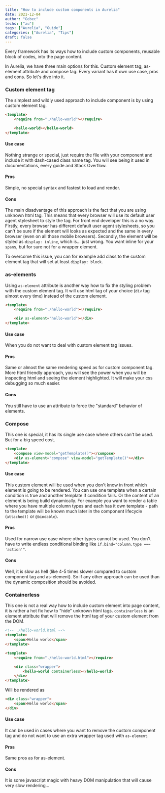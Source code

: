```yaml
---
title: "How to include custom components in Aurelia"
date: 2021-12-04
author: "Gebec"
techs: ["au"]
tags: ["Aurelia", "Guide"]
categories: ["Aurelia", "Tips"]
draft: false
---
```


Every framework has its ways how to include custom components, reusable block of codes, into the page content.

In Aurelia, we have three main options for this. Custom element tag, as-element attribute and compose tag. Every variant has it own use case, pros and cons. So let's dive into it.

### Custom element tag
The simplest and wildly used approach to include component is by using custom element tag.

```html
<template>
    <require from="./hello-world"></require>

    <hello-world></hello-world>
</template>
```

#### Use case
Nothing strange or special, just require the file with your component and include it with dash-cased class name tag. You will see being it used in documentations, every guide and Stack Overflow.

#### Pros
Simple, no special syntax and fastest to load and render.

#### Cons
The main disadvantage of this approach is the fact that you are using unknown html tag. This means that every browser will use its default user agent stylesheet to style the tag. For front end developer this is a no way. Firstly, every browser has different default user agent stylesheets, so you can't be sure if the element will looks as expected and the same in every browser (even on all those mobile browsers). Secondly, the element will be styled as `display: inline`, which is... just wrong. You want inline for your `span`s, but for sure not for a wrapper element.

To overcome this issue, you can for example add class to the custom element tag that will set at least `display: block`.

### as-elements
Using `as-element` attribute is another way how to fix the styling problem with the custom element tag. It will use html tag of your choice (`div` tag almost every time) instead of the custom element.

```html
<template>
    <require from="./hello-world"></require>

    <div as-element="hello-world"></div>
</template>
```

#### Use case
When you do not want to deal with custom element tag issues.

#### Pros
Same or almost the same rendering speed as for custom component tag. More html friendly approach, you will see the power when you will be inspecting html and seeing the element highlighted. It will make your css debugging so much easier.

#### Cons
You still have to use an attribute to force the "standard" behavior of elements.

### Compose
This one is special, it has its single use case where others can't be used. But for a big speed cost.

```html
<template>
    <compose view-model="getTemplate()"></compose>
    <div as-element="compose" view-model="getTemplate()"></div>
</template>
```

#### Use case
This custom element will be used when you don't know in front which element is going to be rendered. You can use one template when a certain condition is true and another template if condition fails. Or the content of an element is being build dynamically. For example you want to render a table where you have multiple column types and each has it own template - path to the template will be known much later in the component lifecycle (`attached()` or `@bindable`).

#### Pros
Used for narrow use case where other types cannot be used. You don't have to write endless conditional binding like `if.bind="column.type === 'action'"`.

#### Cons
Well, it is slow as hell (like 4-5 times slower compared to custom component tag and as-element). So if any other approach can be used than the dynamic composition should be avoided.

### Containerless
This one is not a real way how to include custom element into page content, it is rather a hot fix how to "hide" unknown html tags. `containerless` is an element attribute that will remove the html tag of your custom element from the DOM.

```html
<!-- ./hello-world.html -->
<template>
    <span>Hello world</span>
</template>
```

```html
<template>
    <require from="./hello-world.html"></require>

    <div class="wrapper">
        <hello-world containerless></hello-world>
    </div>
</template>
```

Will be rendered as
```html
<div class="wrapper">
    <span>Hello world</span>
</div>
```

#### Use case
It can be used in cases where you want to remove the custom component tag and do not want to use an extra wrapper tag used with `as-element`.

#### Pros
Same pros as for as-element.

#### Cons
It is some javascript magic with heavy DOM manipulation that will cause very slow rendering...
